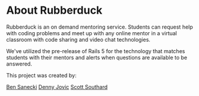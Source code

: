 About Rubberduck
================

Rubberduck is an on demand mentoring service.  Students can request help with coding problems and meet up with any online mentor in a virtual classroom with code sharing and video chat technologies.

We've utilized the pre-release of Rails 5 for the technology that matches students with their mentors and alerts when questions are available to be answered.

This project was created by:

[Ben Sanecki](https://github.com/BenSanex)
[Denny Jovic](https://github.com/DennyJovic)
[Scott Southard](https://github.com/scottsouthard)
